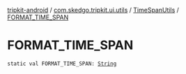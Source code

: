 [tripkit-android](../../index.md) / [com.skedgo.tripkit.ui.utils](../index.md) / [TimeSpanUtils](index.md) / [FORMAT_TIME_SPAN](./-f-o-r-m-a-t_-t-i-m-e_-s-p-a-n.md)

# FORMAT_TIME_SPAN

`static val FORMAT_TIME_SPAN: `[`String`](https://kotlinlang.org/api/latest/jvm/stdlib/kotlin/-string/index.html)